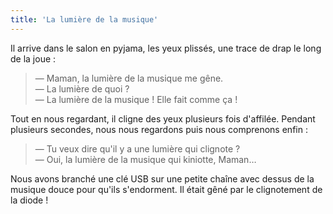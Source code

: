 ```yaml
---
title: 'La lumière de la musique'
---
```


Il arrive dans le salon en pyjama, les yeux plissés, une trace de drap le long
de la joue :

> — Maman, la lumière de la musique me gêne.  
> — La lumière de quoi ?  
> — La lumière de la musique ! Elle fait comme ça !

Tout en nous regardant, il cligne des yeux plusieurs fois d'affilée. Pendant
plusieurs secondes, nous nous regardons puis nous comprenons enfin :

> — Tu veux dire qu'il y a une lumière qui clignote ?  
> — Oui, la lumière de la musique qui kiniotte, Maman…

Nous avons branché une clé USB sur une petite chaîne avec dessus de la musique
douce pour qu'ils s'endorment. Il était gêné par le clignotement de la diode !
